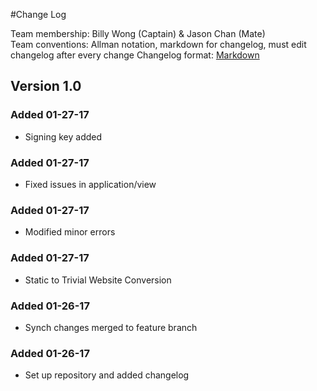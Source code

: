 #Change Log

Team membership:  Billy Wong (Captain) & Jason Chan (Mate)  
Team conventions: Allman notation, markdown for changelog, must edit changelog after every change
Changelog format: [Markdown](https://github.com/adam-p/markdown-here/wiki/Markdown-Cheatsheet) 

## Version 1.0 ##

### Added 01-27-17 ###
-  Signing key added

### Added 01-27-17 ###
-  Fixed issues in application/view

### Added 01-27-17 ###
-  Modified minor errors

### Added 01-27-17 ###
-  Static to Trivial Website Conversion

### Added 01-26-17 ###
-  Synch changes merged to feature branch

### Added 01-26-17 ###
-  Set up repository and added changelog



